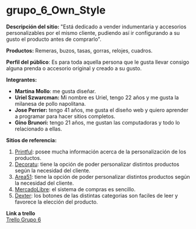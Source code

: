 # grupo_6_Own_Style

<b>Descripción del sitio:</b> "Está dedicado a vender indumentaria y accesorios personalizables por el mismo cliente, pudiendo así ir configurando a su gusto el producto antes de comprarlo".

<b>Productos:</b> Remeras, buzos, tasas, gorras, relojes, cuadros.

<b>Perfil del público</b>: Es para toda aquella persona que le gusta llevar consigo alguna prenda o accesorio original y creado a su gusto.

<b>Integrantes:</b>

<ul>
<li><b>Martina Mollo</b>: me gusta diseñar.</li>
<li><b>Uriel Szwarcman:</b> Mi nombre es Uriel, tengo 22 años y me gusta la milanesa de pollo napolitana.</li>
<li><b>Jose Perrier:</b> tengo 41 años, me gusta el diseño web y quiero aprender a programar para hacer sitios completos.</li>
<li><b>Gino Brunori:</b> tengo 21 años, me gustan las computadoras y todo lo relacionado a ellas.</li>
</ul>

<b>Sitios de referencia: </b><br>

<ol>
<li><a href="https://www.printful.com/es/productos-personalizados"  target="_blank">Printful</a>: posee mucha información acerca de la personalización de los productos.</li> 
<li><a href="http://decoratu.com.co/"  target="_blank">Decoratu</a>: tiene la opción de poder personalizar distintos productos según la necesidad del cliente.</li>
<li><a href="https://www.area51print.com/articulos-personalizables-para-el-hogar/" target="_blank">Area51</a>: tiene la opción de poder personalizar distintos productos según la necesidad del cliente.</li>
<li><a href="https://www.mercadolibre.com.ar/" target="_blank">MercadoLibre</a>: el sistema de compras es sencillo.</li>
<li><a href="https://www.dexter.com.ar/" target="_blank">Dexter</a>: los botones de las distintas categorias son faciles de leer y favorece la elección del producto.</li>
</ol>

<b>Link a trello</b><br>
<a href="https://trello.com/b/sPMKlu2D/proyecto-dh">Trello Grupo 6<a>
